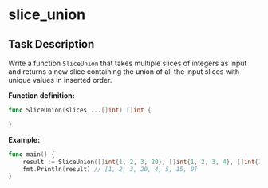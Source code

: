 # slice_union

## Task Description

Write a function `SliceUnion` that takes multiple slices of integers as input and returns a new slice containing the union of all the input slices with unique values in inserted order.

**Function definition:**

```go
func SliceUnion(slices ...[]int) []int {

}
```

**Example:**

```go
func main() {
    result := SliceUnion([]int{1, 2, 3, 20}, []int{1, 2, 3, 4}, []int{15, 0, 2})
    fmt.Println(result) // [1, 2, 3, 20, 4, 5, 15, 0]
}
```
